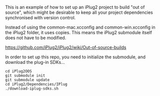 This is an example of how to set up an iPlug2 project to build "out of source", which might be desirable to keep all your project dependencies synchronised with version control.

Instead of using the common-mac.xcconfig and common-win.xcconfig in the iPlug2 folder, it uses copies. This means the iPlug2 submodule itself does not have to be modified.

https://github.com/iPlug2/iPlug2/wiki/Out-of-source-builds

In order to set up this repo, you need to initialize the submodule, and download the plug-in SDKs... 

```
cd iPlug2OOS
git submodule init
git submodule update
cd iPlug2/Dependencies/IPlug
./download-iplug-sdks.sh
```
